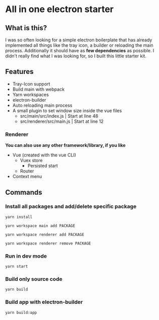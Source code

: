 # All in one electron starter

## What is this?

I was so often looking for a simple electron boilerplate that has already implemented all things like the tray icon, a builder or reloading the main process.
Additionally it should have as **few dependencies** as possible. I didn't really find what I was looking for, so I built this little starter kit.

## Features

* Tray-Icon support
* Build main with webpack
* Yarn workspaces
* electron-builder
* Auto reloading main process
* A small plugin to set window size inside the vue files
  * src/main/src/index.js | Start at line 48
  * src/renderer/src/main.js | Start at line 12

### Renderer

**You can also use any other framework/library, if you like**

* Vue (created with the vue CLI)
  * Vuex store
    * Persisted start
  * Router
* Context menu

## Commands

### Install all packages and add/delete specific package

`yarn install`

`yarn workspace main add PACKAGE`

`yarn workspace renderer add PACKAGE`

`yarn workspace renderer remove PACKAGE`


### Run in dev mode

`yarn start`

### Build only source code

`yarn build`

### Build app with electron-builder

`yarn build:app`